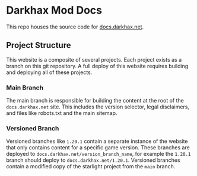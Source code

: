 # Darkhax Mod Docs
This repo houses the source code for [docs.darkhax.net](https://docs.darkhax.net).

## Project Structure
This website is a composite of several projects. Each project exists as a branch on this git repository. A full deploy
of this website requires building and deploying all of these projects.

### Main Branch
The main branch is responsible for building the content at the root of the `docs.darkhax.net` site. This includes the
version selector, legal disclaimers, and files like robots.txt and the main sitemap.

### Versioned Branch
Versioned branches like `1.20.1` contain a separate instance of the website that only contains content for a specific 
game version. These branches are deployed to `docs.darkhax.net/version_branch_name`, for example the `1.20.1` branch 
should deploy to `docs.darkhax.net/1.20.1`. Versioned branches contain a modified copy of the starlight project from the 
`main` branch.
